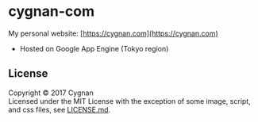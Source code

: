 # cygnan-com

My personal website: [https://cygnan.com](https://cygnan.com)  
- Hosted on Google App Engine (Tokyo region)

## License

Copyright &copy; 2017 Cygnan  
Licensed under the MIT License with the exception of some image, script, and css files, see [LICENSE.md](LICENSE.md).
